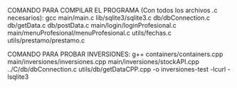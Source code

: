 COMANDO PARA COMPILAR EL PROGRAMA (Con todos los archivos .c necesarios):
gcc main/main.c lib/sqlite3/sqlite3.c db/dbConnection.c db/getData.c db/postData.c main/login/loginProfesional.c main/menuProfesional/menuProfesional.c utils/fechas.c utils/prestamo/prestamo.c

COMANDO PARA PROBAR INVERSIONES:
g++ containers/containers.cpp main/inversiones/inversiones.cpp main/inversiones/stockAPI.cpp ../C/db/dbConnection.c utils/db/getDataCPP.cpp -o inversiones-test -lcurl -lsqlite3

